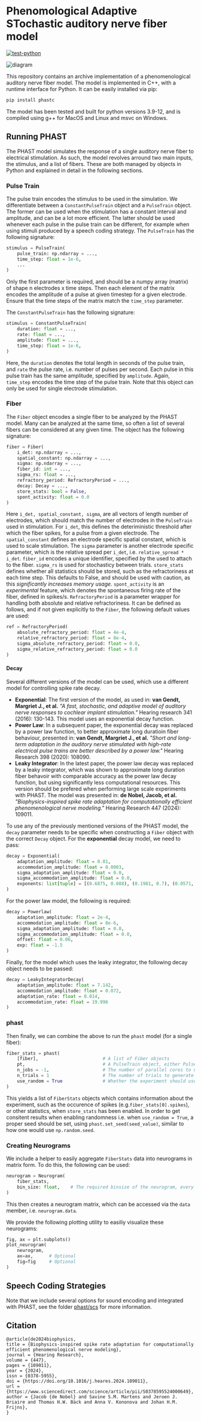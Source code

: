 # Phenomological Adaptive STochastic auditory nerve fiber model

[![test-python](https://github.com/jacobdenobel/PHAST/actions/workflows/test.yml/badge.svg)](https://github.com/jacobdenobel/PHAST/actions/workflows/test.yml)

![diagram](phast.png)

This repository contains an archive implementation of a phenomenological auditory nerve fiber model. The model is implemented in C++, with a runtime interface for Python. It can be easily installed via pip:
```bash
pip install phastc
```

The model has been tested and built for python versions 3.9-12, and is compiled using g++ for MacOS and Linux and msvc on Windows. 


## Running PHAST
The PHAST model simulates the response of a single auditory nerve fiber to electrical stimulation. As such, the model revolves arround two main inputs, the stimulus, and a list of fibers. These are both managed by objects in Python and explained in detail in the following sections.

### Pulse Train
The pulse train encodes the stimulus to be used in the simulation. We differentiate between a ```ConstantPulseTrain``` object and a ```PulseTrain``` object. The former can be used when the stimulation has a constant interval and amplitude, and can be a lot more efficient. The latter should be used whenever each pulse in the pulse train can be different, for example when using stimuli produced by a speech coding strategy. The ```PulseTrain``` has the following signature:

```python
stimulus = PulseTrain(
    pulse_train: np.ndarray = ...,
    time_step: float = 1e-6,
    ...
)
```
Only the first parameter is required, and should be a numpy array (matrix) of shape n electrodes x time steps. Then each element of the matrix encodes the amplitude of a pulse at given timestep for a given electrode. Ensure that the time steps of the matrix match the ```time_step``` parameter. 

The ```ConstantPulseTrain``` has the following signature:

```python
stimulus = ConstantPulseTrain(
    duration: float = ...,
    rate: float = ...,
    amplitude: float = ...,
    time_step: float = 1e-6,
)
```
Here, the ```duration``` denotes the total length in seconds of the pulse train, and ```rate``` the pulse rate, i.e. number of pulses per second. Each pulse in this pulse train has the same amplitude, specified by ```amplitude```. Again, ```time_step``` encodes the time step of the pulse train. Note that this object can only be used for single electrode stimulation. 


### Fiber
The ```Fiber``` object encodes a single fiber to be analyzed by the PHAST model. Many can be analyzed at the same time, so often a list of several fibers can be considered at any given time. The object has the following signature:

```python
fiber = Fiber(
    i_det: np.ndarray = ...,
    spatial_constant: np.ndarray = ...,
    sigma: np.ndarray = ...,
    fiber_id: int = ...,
    sigma_rs: float = ...,
    refractory_period: RefractoryPeriod = ...,
    decay: Decay = ...,
    store_stats: bool = False,
    spont_activity: float = 0.0
)
```
Here ```i_det, spatial_constant, sigma```, are all vectors of length number of electrodes, which should match the number of electrodes in the ```PulseTrain``` used in stimulation. For ```i_det```, this defines the deteriministic threshold after which the fiber spikes, for a pulse from a given electrode. The ```spatial_constant``` defines an electrode specific spatial constant, which is used to scale stimulation. The ```sigma``` parameter is another electrode specific parameter, which is the relative spread per ```i_det```, i.e. ```relative_spread * i_det```. ```fiber_id``` encodes a unique identifier, specified by the used to attach to the fiber. ```sigma_rs``` is used for stochasticy between trials. ```store_stats``` defines whether all statistics should be stored, such as the refractoriness at each time step. This defaults to False, and should be used with caution, as this *significantly increases memory usage*. ```spont_activity``` is an *experimental* feature, which denotes the spontaneous firing rate of the fiber, defined in spikes/s. 
```RefractoryPeriod``` is a parameter wrapper for handling both absolute and relative refractoriness. It can be defined as follows, and if not given explicitly to the ```Fiber```, the following default values are used:

```python
ref = RefractoryPeriod(
    absolute_refractory_period: float = 4e-4,
    relative_refractory_period: float = 8e-4,
    sigma_absolute_refractory_period: float = 0.0,
    sigma_relative_refractory_period: float = 0.0
)
```

#### Decay
Several different versions of the model can be used, which use a different model for controlling spike rate decay.
- __Exponential__: The first version of the model, as used in: __van Gendt, Margriet J., et al.__ *"A fast, stochastic, and adaptive model of auditory nerve responses to cochlear implant stimulation."* Hearing research 341 (2016): 130-143. This model uses an exponential decay function. 
- __Power Law__: In a subsequent paper, the exponential decay was replaced by a power law function, to better approximate long duratioin fiber behaviour, presented in: __van Gendt, Margriet J., et al.__ _"Short and long-term adaptation in the auditory nerve stimulated with high-rate electrical pulse trains are better described by a power law."_ Hearing Research 398 (2020): 108090.
- __Leaky Integrator__: In the latest paper, the power law decay was replaced by a leaky integrator, which was shown to approximate long duration fiber behavoir with comparable accuracy as the power law decay function, but using significantly less computational resources. This version should be prefered when performing large scale experiments with PHAST. The model was presented in: __de Nobel, Jacob, et al.__ _"Biophysics-inspired spike rate adaptation for computationally efficient phenomenological nerve modeling."_ Hearing Research 447 (2024): 109011.

To use any of the previously mentioned versions of the PHAST model, the ```decay``` parameter needs to be specific when constructing a ```Fiber``` object with the correct ```Decay``` object. For the __exponential__ decay model, we need to pass:
```python
decay = Exponential(
    adaptation_amplitude: float = 0.01,
    accommodation_amplitude: float = 0.0003,
    sigma_adaptation_amplitude: float = 0.0,
    sigma_accommodation_amplitude: float = 0.0,
    exponents: list[tuple] = [(0.6875, 0.088), (0.1981, 0.7), (0.0571, 5.564)],
)
```
For the power law model, the following is required:
```python
decay = Powerlaw(
    adaptation_amplitude: float = 2e-4,
    accommodation_amplitude: float = 8e-6,
    sigma_adaptation_amplitude: float = 0.0,
    sigma_accommodation_amplitude: float = 0.0,
    offset: float = 0.06,
    exp: float = -1.5
)
```
Finally, for the model which uses the leaky integrator, the following decay object needs to be passed:
```python
decay = LeakyIntegratorDecay(
    adaptation_amplitude: float = 7.142,
    accommodation_amplitude: float = 0.072,
    adaptation_rate: float = 0.014,
    accommodation_rate: float = 19.996
)
```

### phast
Then finally, we can combine the above to run the ```phast``` model (for a single fiber):
```python
fiber_stats = phast(
    [fiber],                        # A list of Fiber objects
    pt,                             # A PulseTrain object, either PulseTrain or ConstantPulseTrain
    n_jobs = -1,                    # The number of parallel cores to use (-1 is all available)
    n_trials = 1                    # The number of trials to generate for each fiber
    use_random = True               # Whether the experiment should use randomness
)
```
This yields a list of ```FiberStats``` objects which contains information about the experiment, such as the occurence of spikes (e.g.```fiber_stats[0].spikes```), or other statistics, when ```store_stats``` has been enabled. In order to get consitent results when enabling randomness i.e. when ```use_random = True```, a proper seed should be set, using ```phast.set_seed(seed_value)```, similar to how one would use ```np.random.seed```.

### Creating Neurograms
We include a helper to easily aggregate ```FiberStats``` data into neurograms in matrix form. To do this, the following can be used:
```python
neurogram = Neurogram(
    fiber_stats, 
    bin_size: float,    # The required binsize of the neurogram, every spike falling in the bin is summed
)
```
This then creates a neurogram matrix, which can be accessed via the ```data``` member, i.e. ```neurogram.data```.

We provide the following plotting utility to easiliy visualize these neurograms:
```python
fig, ax = plt.subplots()
plot_neurogram(
    neurogram,
    ax=ax,      # Optional
    fig=fig     # Optional
)
```

## Speech Coding Strategies
Note that we include several options for sound encoding and integrated with PHAST, see the folder [phast/scs](phast/scs/README.md) for more information. 


## Citation

```
@article{de2024biophysics,
title = {Biophysics-inspired spike rate adaptation for computationally efficient phenomenological nerve modeling},
journal = {Hearing Research},
volume = {447},
pages = {109011},
year = {2024},
issn = {0378-5955},
doi = {https://doi.org/10.1016/j.heares.2024.109011},
url = {https://www.sciencedirect.com/science/article/pii/S0378595524000649},
author = {Jacob {de Nobel} and Savine S.M. Martens and Jeroen J. Briaire and Thomas H.W. Bäck and Anna V. Kononova and Johan H.M. Frijns},
}
```
